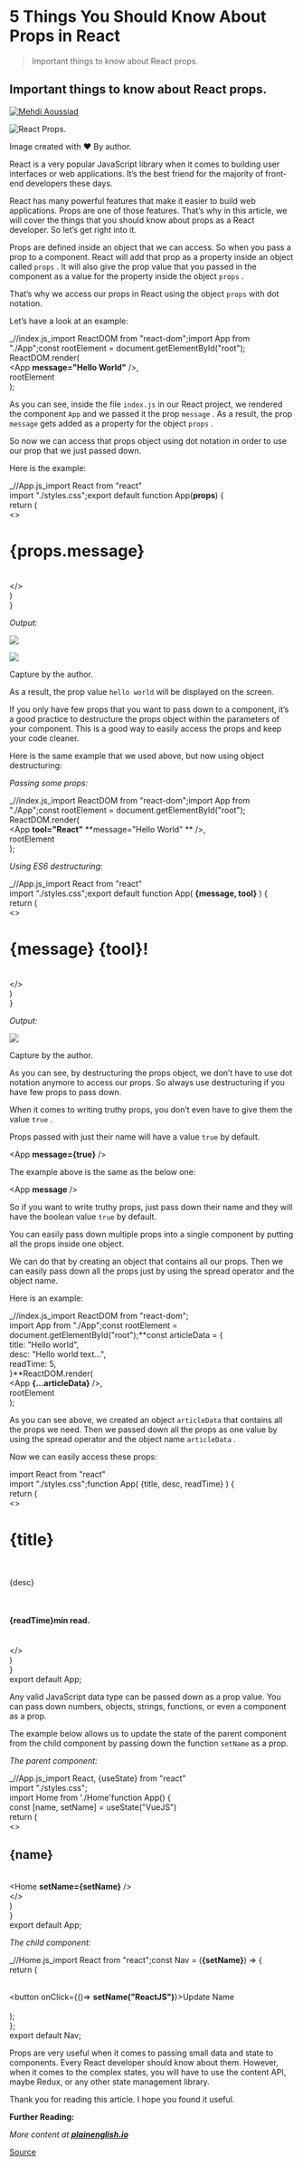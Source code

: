 # 5 Things You Should Know About Props in React

> Important things to know about React props.

Important things to know about React props.
-------------------------------------------

[![Mehdi Aoussiad](https://miro.medium.com/fit/c/43/43/1*SyOXSpLcytDDWp6DWRsgnA.jpeg)](https://mehdiouss.medium.com/?source=post_page-----7e1d13cd80d8--------------------------------)

![React Props.](https://miro.medium.com/max/630/1*AuE7PfgXvtRBh2V7kya1jA.jpeg)

Image created with ❤ ️️️️By author.

React is a very popular JavaScript library when it comes to building user interfaces or web applications. It’s the best friend for the majority of front-end developers these days.

React has many powerful features that make it easier to build web applications. Props are one of those features. That’s why in this article, we will cover the things that you should know about props as a React developer. So let’s get right into it.

Props are defined inside an object that we can access. So when you pass a prop to a component. React will add that prop as a property inside an object called `props` . It will also give the prop value that you passed in the component as a value for the property inside the object `props` .

That’s why we access our props in React using the object `props` with dot notation.

Let’s have a look at an example:

_//index.js_import ReactDOM from "react-dom";import App from "./App";const rootElement = document.getElementById("root");  
ReactDOM.render(  
    <App **message="Hello World"** />,  
  rootElement  
);

As you can see, inside the file `index.js` in our React project, we rendered the component `App` and we passed it the prop `message` . As a result, the prop `message` gets added as a property for the object `props` .

So now we can access that props object using dot notation in order to use our prop that we just passed down.

Here is the example:

_//App.js_import React from "react"  
import "./styles.css";export default function App(**props**) {  
  return (  
    <>  
     <h1>{**props.message**}</h1>  
    </>  
  )  
}

_Output:_

![](https://miro.medium.com/max/27/1*Yy5bP9IlEYprD9PnmCAxEQ.png?q=20)

![](https://miro.medium.com/max/189/1*Yy5bP9IlEYprD9PnmCAxEQ.png)

Capture by the author.

As a result, the prop value `hello world` will be displayed on the screen.

If you only have few props that you want to pass down to a component, it’s a good practice to destructure the props object within the parameters of your component. This is a good way to easily access the props and keep your code cleaner.

Here is the same example that we used above, but now using object destructuring:

_Passing some props:_

_//index.js_import ReactDOM from "react-dom";import App from "./App";const rootElement = document.getElementById("root");  
ReactDOM.render(  
    <App **tool="React"** **message="Hello World" ** />,  
  rootElement  
);

_Using ES6 destructuring:_

_//App.js_import React from "react"  
import "./styles.css";export default function App( **{message, tool}** ) {  
  return (  
    <>  
     <h1>{**message**} **{tool}**!</h1>  
    </>  
  )  
}

_Output:_

![](https://miro.medium.com/max/27/1*Z34DVumVMFRCWOcCbr7bvg.png?q=20)

Capture by the author.

As you can see, by destructuring the props object, we don’t have to use dot notation anymore to access our props. So always use destructuring if you have few props to pass down.

When it comes to writing truthy props, you don’t even have to give them the value `true` .

Props passed with just their name will have a value `true` by default.

<App **message={true}** />

The example above is the same as the below one:

<App **message** />

So if you want to write truthy props, just pass down their name and they will have the boolean value `true` by default.

You can easily pass down multiple props into a single component by putting all the props inside one object.

We can do that by creating an object that contains all our props. Then we can easily pass down all the props just by using the spread operator and the object name.

Here is an example:

_//index.js_import ReactDOM from "react-dom";  
import App from "./App";const rootElement = document.getElementById("root");**const articleData = {  
  title: "Hello world",  
  desc: "Hello world text...",  
  readTime: 5,  
}**ReactDOM.render(  
    <App **{...articleData}** />,  
  rootElement  
);

As you can see above, we created an object `articleData` that contains all the props we need. Then we passed down all the props as one value by using the spread operator and the object name `articleData` .

Now we can easily access these props:

import React from "react"  
import "./styles.css";function App( {title, desc, readTime} ) {  
  return (  
    <>  
     <h1>{title}</h1>  
     <p>{desc}</p>  
     <h4>{readTime}min read.</h4>  
    </>  
  )  
}  
export default App;

Any valid JavaScript data type can be passed down as a prop value. You can pass down numbers, objects, strings, functions, or even a component as a prop.

The example below allows us to update the state of the parent component from the child component by passing down the function `setName` as a prop.

_The parent component:_

_//App.js_import React, {useState} from "react"  
import "./styles.css";  
import Home from './Home'function App() {  
  const \[name, setName\] = useState("VueJS")  
  return (  
    <>  
     <h2>{name}</h2>  
     <Home **setName={setName}** />  
    </>  
  )  
}  
export default App;

_The child component:_

_//Home.js_import React from "react";const Nav = (**{setName}**) => {  
  return (  
    <div>  
      <button onClick={()=> **setName("ReactJS")**}>Update Name</button>  
    </div>  
  );  
};  
export default Nav;

Props are very useful when it comes to passing small data and state to components. Every React developer should know about them. However, when it comes to the complex states, you will have to use the content API, maybe Redux, or any other state management library.

Thank you for reading this article. I hope you found it useful.

**Further Reading:**

_More content at_ [**_plainenglish.io_**](http://plainenglish.io/)


[Source](https://javascript.plainenglish.io/5-things-you-should-know-about-props-in-react-7e1d13cd80d8)